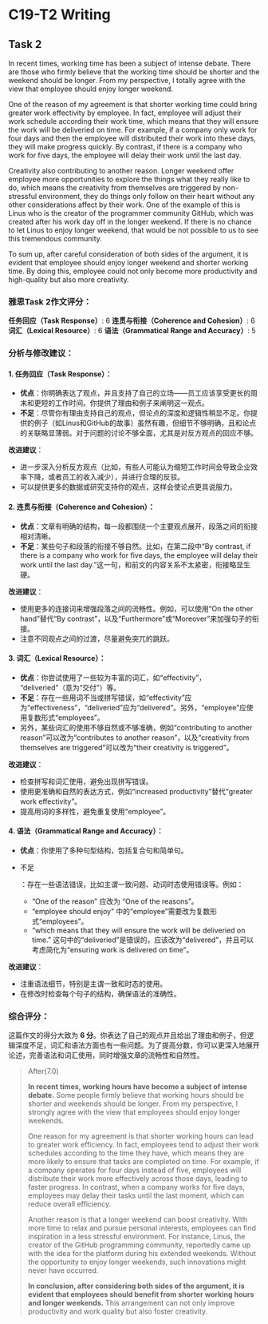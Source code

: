 # C19-T2 Writing

## Task 2

In recent times, working time has been a subject of intense debate. There are those who firmly believe that the working time should be shorter and the weekend should be longer. From my perspective, I totally agree with the view that employee should enjoy longer weekend.

One of the reason of my agreement is that shorter working time could bring greater work effectivity by employee. In fact, employee will adjust their work schedule according their work time, which means that they will ensure the work will be deliveried on time. For example, if a company only work for four days and then the employee will distributed their work into these days, they will make progress quickly. By contrast, if there is a company who work for five days, the employee will delay their work until the last day.  

Creativity also contributing to another reason. Longer weekend offer employee more opportunities to explore the things what they really like to do, which means the creativity from themselves are triggered by non-stressful environment, they do things only follow on their heart without any other considerations affect by their work. One of the example of this is Linus who is the creator of the programmer community GitHub, which was created after his work day off in the longer weekend. If there is no chance to let Linus to enjoy longer weekend, that would be not possible to us to see this tremendous community.

To sum up, after careful consideration of both sides of the argument, it is evident that employee should enjoy longer weekend and shorter working time. By doing this, employee could not only become more productivity and high-quality but also more creativity.



### **雅思Task 2作文评分：**

**任务回应（Task Response）**: 6
**连贯与衔接（Coherence and Cohesion）**: 6
**词汇（Lexical Resource）**: 6
**语法（Grammatical Range and Accuracy）**: 5

### **分析与修改建议：**

#### 1. **任务回应（Task Response）**：

- **优点**：你明确表达了观点，并且支持了自己的立场——员工应该享受更长的周末和更短的工作时间。你提供了理由和例子来阐明这一观点。
- **不足**：尽管你有理由支持自己的观点，但论点的深度和逻辑性稍显不足。你提供的例子（如Linus和GitHub的故事）虽然有趣，但细节不够明确，且和论点的关联略显薄弱。对于问题的讨论不够全面，尤其是对反方观点的回应不够。

**改进建议**：

- 进一步深入分析反方观点（比如，有些人可能认为缩短工作时间会导致企业效率下降，或者员工的收入减少），并进行合理的反驳。
- 可以提供更多的数据或研究支持你的观点，这样会使论点更具说服力。

#### 2. **连贯与衔接（Coherence and Cohesion）**：

- **优点**：文章有明确的结构，每一段都围绕一个主要观点展开，段落之间的衔接相对清晰。
- **不足**：某些句子和段落的衔接不够自然。比如，在第二段中“By contrast, if there is a company who work for five days, the employee will delay their work until the last day.”这一句，和前文的内容关系不太紧密，衔接略显生硬。

**改进建议**：

- 使用更多的连接词来增强段落之间的流畅性。例如，可以使用“On the other hand”替代“By contrast”，以及“Furthermore”或“Moreover”来加强句子的衔接。
- 注意不同观点之间的过渡，尽量避免突兀的跳跃。

#### 3. **词汇（Lexical Resource）**：

- **优点**：你尝试使用了一些较为丰富的词汇，如“effectivity”， “deliveried”（意为“交付”）等。
- **不足**：存在一些用词不当或拼写错误，如“effectivity”应为“effectiveness”，“deliveried”应为“delivered”。另外，“employee”应使用复数形式“employees”。
- 另外，某些词汇的使用不够自然或不够准确，例如“contributing to another reason”可以改为“contributes to another reason”，以及“creativity from themselves are triggered”可以改为“their creativity is triggered”。

**改进建议**：

- 检查拼写和词汇使用，避免出现拼写错误。
- 使用更准确和自然的表达方式，例如“increased productivity”替代“greater work effectivity”。
- 提高用词的多样性，避免重复使用“employee”。

#### 4. **语法（Grammatical Range and Accuracy）**：

- **优点**：你使用了多种句型结构，包括复合句和简单句。

- 不足

  ：存在一些语法错误，比如主谓一致问题、动词时态使用错误等。例如：

  - “One of the reason” 应改为 “One of the reasons”。
  - “employee should enjoy” 中的“employee”需要改为复数形式“employees”。
  - “which means that they will ensure the work will be deliveried on time.” 这句中的“deliveried”是错误的，应该改为“delivered”，并且可以考虑简化为“ensuring work is delivered on time”。

**改进建议**：

- 注重语法细节，特别是主谓一致和时态的使用。
- 在修改时检查每个句子的结构，确保语法的准确性。

### **综合评分**：

这篇作文的得分大致为 **6 分**。你表达了自己的观点并且给出了理由和例子，但逻辑深度不足，词汇和语法方面也有一些问题。为了提高分数，你可以更深入地展开论述，完善语法和词汇使用，同时增强文章的流畅性和自然性。



> After(7.0)
>
> **In recent times, working hours have become a subject of intense debate.** Some people firmly believe that working hours should be shorter and weekends should be longer. From my perspective, I strongly agree with the view that employees should enjoy longer weekends.
>
> One reason for my agreement is that shorter working hours can lead to greater work efficiency. In fact, employees tend to adjust their work schedules according to the time they have, which means they are more likely to ensure that tasks are completed on time. For example, if a company operates for four days instead of five, employees will distribute their work more effectively across those days, leading to faster progress. In contrast, when a company works for five days, employees may delay their tasks until the last moment, which can reduce overall efficiency.
>
> Another reason is that a longer weekend can boost creativity. With more time to relax and pursue personal interests, employees can find inspiration in a less stressful environment. For instance, Linus, the creator of the GitHub programming community, reportedly came up with the idea for the platform during his extended weekends. Without the opportunity to enjoy longer weekends, such innovations might never have occurred.
>
> **In conclusion, after considering both sides of the argument, it is evident that employees should benefit from shorter working hours and longer weekends.** This arrangement can not only improve productivity and work quality but also foster creativity.
